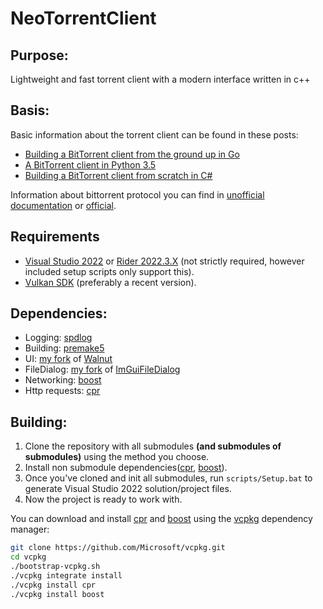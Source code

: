 # NeoTorrentClient

## Purpose:

Lightweight and fast torrent client with a modern interface written in c++

## Basis:
Basic information about the torrent client can be found in these posts:

- [Building a BitTorrent client from the ground up in Go][1]
- [A BitTorrent client in Python 3.5][2]
- [Building a BitTorrent client from scratch in C#][3]

Information about bittorrent protocol you can find in [unofficial documentation][4] or [official][5].

## Requirements
- [Visual Studio 2022][15] or [Rider 2022.3.X][17] (not strictly required, 
however included setup scripts only support this).
- [Vulkan SDK][16] (preferably a recent version).

## Dependencies:

- Logging: [spdlog][6]
- Building: [premake5][7]
- UI: [my fork][8]
  of [Walnut][9]
- FileDialog: [my fork][10]
  of [ImGuiFileDialog][11]
- Networking: [boost][12]
- Http requests: [cpr][13]

## Building:
1. Clone the repository with all submodules **(and submodules of submodules)** using the method you choose.
2. Install non submodule dependencies([cpr][13], [boost][12]).
3. Once you've cloned and init all submodules, run `scripts/Setup.bat` to generate Visual Studio 2022 solution/project files.
4. Now the project is ready to work with.

 
You can download and install [cpr][13] and [boost][12] using the [vcpkg][14] dependency manager:
```Bash
git clone https://github.com/Microsoft/vcpkg.git
cd vcpkg
./bootstrap-vcpkg.sh
./vcpkg integrate install
./vcpkg install cpr
./vcpkg install boost
```






[1]: (https://blog.jse.li/posts/torrent/)
[2]: (https://markuseliasson.se/article/bittorrent-in-python/)
[3]: (https://www.seanjoflynn.com/research/bittorrent.html)
[4]: (https://wiki.theory.org/BitTorrentSpecification)
[5]: (http://bittorrent.org/beps/bep_0003.html)

[6]: (https://github.com/gabime/spdlog/tree/069a2e8fc947f63855d770fdc3c3eb427f19988f)
[7]: (https://premake.github.io/)
[8]: (https://github.com/4rtemTrickster/Walnut-for-NeoTorrentClient/tree/baf646cbc8d217bd47314fbc45cca97ccf010094)
[9]: (https://github.com/TheCherno/Walnut)
[10]: (https://github.com/4rtemTrickster/ImGuiFileDialog-For-NeoTorrentClient/tree/d8ce36c91f59206411b51965d9a82f0b42c10497)
[11]: (https://github.com/aiekick/ImGuiFileDialog)
[12]: (https://www.boost.org/)
[13]: (https://github.com/libcpr/cpr)
[14]: (https://github.com/Microsoft/vcpkg)
[15]: (https://visualstudio.com)
[16]: (https://vulkan.lunarg.com/sdk/home#windows)
[17]: (https://www.jetbrains.com/rider/)